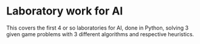 # Laboratory work for AI

This covers the first 4 or so laboratories for AI, done in Python, solving 3 given game problems with 3 different algorithms and respective heuristics.
